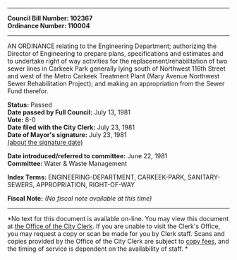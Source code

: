* * * * *  
  
**Council Bill Number: [](#h0)[](#h2)102367**   
**Ordinance Number: 110004**  
  
* * * * *  
  
AN ORDINANCE relating to the Engineering Department; authorizing the Director of Engineering to prepare plans, specifications and estimates and to undertake right of way activities for the replacement/rehabilitation of two sewer lines in Carkeek Park generally lying south of Northwest 116th Street and west of the Metro Carkeek Treatment Plant (Mary Avenue Northwest Sewer Rehabilitation Project); and making an appropriation from the Sewer Fund therefor.  
  
**Status:** Passed   
**Date passed by Full Council:** July 13, 1981   
**Vote:** 8-0   
**Date filed with the City Clerk:** July 23, 1981   
**Date of Mayor's signature:** July 23, 1981   
[(about the signature date)](/~public/approvaldate.htm)   
  
  
**Date introduced/referred to committee:** June 22, 1981   
**Committee:** Water & Waste Management   
  
**Index Terms:** ENGINEERING-DEPARTMENT, CARKEEK-PARK, SANITARY-SEWERS, APPROPRIATION, RIGHT-OF-WAY  
  
**Fiscal Note:** *(No fiscal note available at this time)*  
  
* * * * *  
  
*No text for this document is available on-line. You may view this document at [the Office of the City Clerk](http://www.seattle.gov/leg/clerk/contactUs.htm). If you are unable to visit the Clerk's Office, you may request a copy or scan be made for you by Clerk staff. Scans and copies provided by the Office of the City Clerk are subject to [copy fees](http://clerk.seattle.gov/~public/clerkfees.htm), and the timing of service is dependent on the availability of staff. *  
  
  
